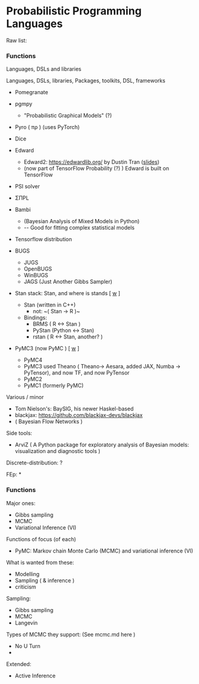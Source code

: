 # Probabilistic Programming Languages

Raw list:

### Functions
Languages, DSLs and libraries


Languages, DSLs, libraries, Packages, toolkits, DSL, frameworks

* Pomegranate
* pgmpy
   * "Probabilistic Graphical Models" (?)
* Pyro  ( πρ ) (uses PyTorch)
* Dice
* Edward
   * Edward2: https://edwardlib.org/ by Dustin Tran ([slides](https://docs.google.com/presentation/d/1bTvqHh2kjF0UjxIxM-OWJcATeGrcF1IrVksBzVE7Ss0/edit?resourcekey=0-Hdh487_jFj1eBIGDhktSfA#slide=id.g13dca569543_0_0))
   * (now part of TensorFlow Probability (?) ) Edward is built on TensorFlow
* PSI solver
* ΣΠPL
* Bambi
   * (Bayesian Analysis of Mixed Models in Python)
   * -- Good for fitting complex statistical models


* Tensorflow distribution


* BUGS
   * JUGS
   * OpenBUGS
   * WinBUGS
   * JAGS (Just Another Gibbs Sampler)

* Stan stack: Stan, and where is stands [ [w](https://en.wikipedia.org/wiki/Stan_(software)) ]
   * Stan (written in C++)
      * not:  ~( Stan -> R )~
   * Bindings:
      * BRMS ( R <-> Stan )
      * PyStan (Python <-> Stan)
      * rstan ( R <-> Stan, another? )

* PyMC3 (now PyMC ) [ [w](https://en.wikipedia.org/wiki/PyMC) ]
   * PyMC4
   * PyMC3 used Theano ( Theano-> Aesara, added JAX, Numba -> PyTensor), and now TF, and now PyTensor
   * PyMC2
   * PyMC1 (formerly PyMC)

Various / minor
* Tom Nielson's: BaySIG, his newer Haskel-based
* blackjax: https://github.com/blackjax-devs/blackjax
* ( Bayesian Flow Networks )

Side tools:
* ArviZ ( A Python package for exploratory analysis of Bayesian models: visualization and diagnostic tools )

Discrete-distribution:
?

FEp:
*

### Functions

Major ones:
* Gibbs sampling
* MCMC
* Variational Inference (VI)

Functions of focus (of each)
* PyMC: Markov chain Monte Carlo (MCMC) and variational inference (VI)

What is wanted from these:
* Modelling
* Sampling ( & inference )
* criticism

Sampling:
* Gibbs sampling
* MCMC
* Langevin



Types of MCMC they support: (See mcmc.md here )
* No U Turn
* 

Extended:
* Active Inference
